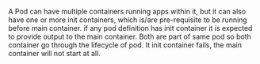 A Pod can have multiple containers running apps within it, but it can also have one or more init containers, which is/are pre-requisite to be running before 
main container. if any pod definition has init container it is expected to provide output to the main container. Both are part of same pod so both container 
go through the lifecycle of pod. It init container fails, the main container will not start at all. 
